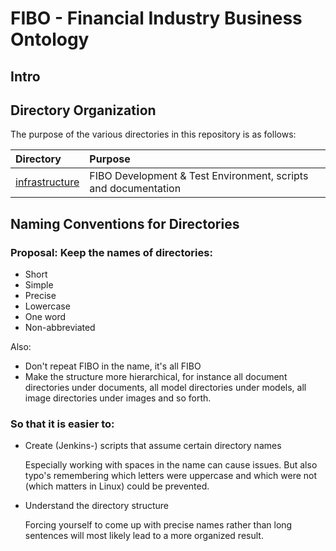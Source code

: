 # FIBO - Financial Industry Business Ontology

## Intro

## Directory Organization

The purpose of the various directories in this repository is as follows:

Directory                          | Purpose
:----------------------------------|:-------
[infrastructure](./infrastructure) | FIBO Development & Test Environment, scripts and documentation

## Naming Conventions for Directories

### Proposal: Keep the names of directories:

- Short
- Simple
- Precise
- Lowercase
- One word
- Non-abbreviated

Also:

- Don't repeat FIBO in the name, it's all FIBO
- Make the structure more hierarchical, for instance all document directories under documents, all model directories
  under models, all image directories under images and so forth.

### So that it is easier to:

- Create (Jenkins-) scripts that assume certain directory names

   Especially working with spaces in the name can cause issues. But also typo's remembering which letters were
   uppercase and which were not (which matters in Linux) could be prevented.

- Understand the directory structure

   Forcing yourself to come up with precise names rather than long sentences will most likely lead to a
   more organized result.
